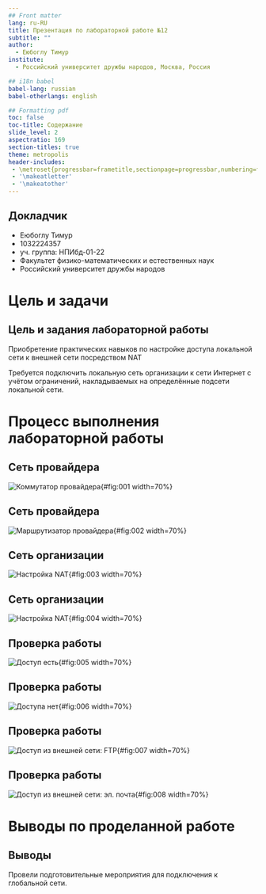 ```yaml
---
## Front matter
lang: ru-RU
title: Презентация по лабораторной работе №12
subtitle: ""
author:
  - Еюбоглу Тимур
institute:
  - Российский университет дружбы народов, Москва, Россия

## i18n babel
babel-lang: russian
babel-otherlangs: english

## Formatting pdf
toc: false
toc-title: Содержание
slide_level: 2
aspectratio: 169
section-titles: true
theme: metropolis
header-includes:
 - \metroset{progressbar=frametitle,sectionpage=progressbar,numbering=fraction}
 - '\makeatletter'
 - '\makeatother'
---
```



## Докладчик

  * Еюбоглу Тимур
  * 1032224357
  * уч. группа: НПИбд-01-22
  * Факультет физико-математических и естественных наук
  * Российский университет дружбы народов


# Цель и задачи

## Цель и задания лабораторной работы

Приобретение практических навыков по настройке доступа локальной сети к внешней сети посредством NAT

Требуется подключить локальную сеть организации к сети Интернет с учётом ограничений, накладываемых на определённые подсети локальной сети.

# Процесс выполнения лабораторной работы

## Сеть провайдера

![Коммутатор провайдера](image/01.png){#fig:001 width=70%}

## Сеть провайдера

![Маршрутизатор провайдера](image/02.png){#fig:002 width=70%}

## Сеть организации

![Настройка NAT](image/03.png){#fig:003 width=70%}

## Сеть организации

![Настройка NAT](image/04.png){#fig:004 width=70%}

## Проверка работы

![Доступ есть](image/05.png){#fig:005 width=70%}

## Проверка работы

![Доступа нет](image/06.png){#fig:006 width=70%}

## Проверка работы

![Доступ из внешней сети: FTP](image/07.png){#fig:007 width=70%}

## Проверка работы

![Доступ из внешней сети: эл. почта](image/08.png){#fig:008 width=70%}

# Выводы по проделанной работе

## Выводы

Провели подготовительные мероприятия для подключения к глобальной сети.